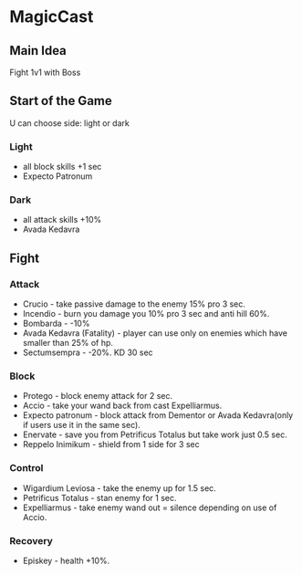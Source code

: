 # MagicCast

## Main Idea
Fight 1v1 with Boss
## Start of the Game
U can choose side: light or dark
### Light
- all block skills +1 sec
- Expecto Patronum
### Dark
+ all attack skills +10%
+ Avada Kedavra

## Fight
### Attack
+ Crucio - take passive damage to the enemy 15% pro 3 sec.
+ Incendio - burn you damage you 10% pro 3 sec and anti hill 60%.
+ Bombarda - -10% 
+ Avada Kedavra (Fatality) - player can use only on enemies which have smaller than 25% of hp.
+ Sectumsempra - -20%. KD 30 sec 
### Block
- Protego - block enemy attack for 2 sec.
- Accio - take your wand back from cast Expelliarmus.
- Expecto patronum - block attack from Dementor or Avada Kedavra(only if users use it in the same sec).
- Enervate - save you from Petrificus Totalus but take work just 0.5 sec.
- Reppelo Inimikum - shield from 1 side for 3 sec
### Control
- Wigardium Leviosa - take the enemy up for 1.5 sec.
- Petrificus Totalus - stan enemy for 1 sec.
- Expelliarmus - take enemy wand out = silence depending on use of Accio.
### Recovery
* Episkey - health +10%.
